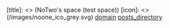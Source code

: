 [title]: <> (NoTwo's space (test space))
[icon]: <> (/images/noone_ico_grey.svg)
[domain](http://localhost)
[posts_directory](./posts)
